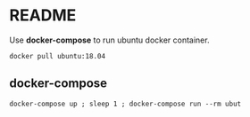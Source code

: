 # README

Use __docker-compose__ to run ubuntu docker container.

```
docker pull ubuntu:18.04
```


## docker-compose

```
docker-compose up ; sleep 1 ; docker-compose run --rm ubut
```
